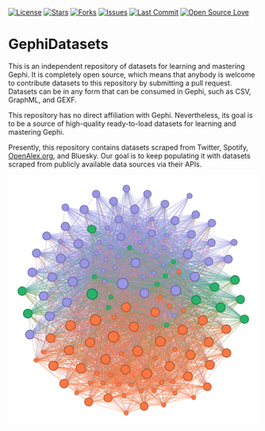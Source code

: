 [![License](https://img.shields.io/github/license/Ifeanyi55/GephiDatasets)](./LICENSE)
[![Stars](https://img.shields.io/github/stars/Ifeanyi55/GephiDatasets?style=social)](https://github.com/Ifeanyi55/GephiDatasets/stargazers)
[![Forks](https://img.shields.io/github/forks/Ifeanyi55/GephiDatasets?style=social)](https://github.com/Ifeanyi55/GephiDatasets/network/members)
[![Issues](https://img.shields.io/github/issues/Ifeanyi55/GephiDatasets)](https://github.com/Ifeanyi55/GephiDatasets/issues)
[![Last Commit](https://img.shields.io/github/last-commit/Ifeanyi55/GephiDatasets)](https://github.com/Ifeanyi55/GephiDatasets/commits/main)
[![Open Source Love](https://badges.frapsoft.com/os/v1/open-source.svg?v=103)](https://github.com/Ifeanyi55/GephiDatasets)

# GephiDatasets
This is an independent repository of datasets for learning and mastering Gephi. It is completely open source, which means that anybody is welcome to contribute datasets to this repository by submitting a pull request. 
Datasets can be in any form that can be consumed in Gephi, such as CSV, GraphML, and GEXF. 

This repository has no direct affiliation with Gephi. Nevertheless, its goal is to be a source of high-quality ready-to-load datasets for learning and mastering Gephi.

Presently, this repository contains datasets scraped from Twitter, Spotify, [OpenAlex.org](https://openalex.org/), and Bluesky. Our goal is to keep populating it with datasets scraped from publicly available data sources via their APIs.

![Gephi Graph](internet_kg.png)
